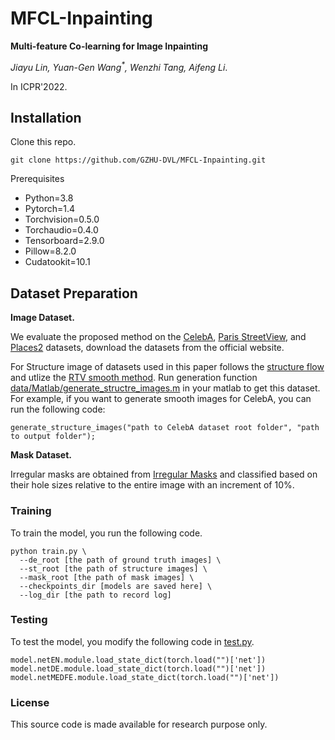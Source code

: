 # MFCL-Inpainting

**Multi-feature Co-learning for Image Inpainting**

*Jiayu Lin, Yuan-Gen Wang<sup>\*</sup>, Wenzhi Tang, Aifeng Li*.

In ICPR'2022.

## Installation

Clone this repo.

```
git clone https://github.com/GZHU-DVL/MFCL-Inpainting.git
```

Prerequisites

- Python=3.8
- Pytorch=1.4
- Torchvision=0.5.0
- Torchaudio=0.4.0
- Tensorboard=2.9.0
- Pillow=8.2.0
- Cudatookit=10.1

## Dataset Preparation

**Image Dataset.**

We evaluate the proposed method on the [CelebA](http://mmlab.ie.cuhk.edu.hk/projects/CelebA.html), [Paris StreetView](https://github.com/pathak22/context-encoder), and [Places2](http://places2.csail.mit.edu/) datasets, download the datasets from the official website.

For Structure image of datasets used in this paper follows the [structure flow](https://github.com/RenYurui/StructureFlow) and utlize the [RTV smooth method](http://www.cse.cuhk.edu.hk/~leojia/projects/texturesep/). Run generation function [data/Matlab/generate_structre_images.m](https://github.com/GZHU-DVL/MFCL-Inpainting/blob/main/data/Matlab/generate_structure_images.m) in your matlab to get this dataset. For example, if you want to generate smooth images for CelebA, you can run the following code:

```
generate_structure_images("path to CelebA dataset root folder", "path to output folder");
```

**Mask Dataset.** 

Irregular masks are obtained from [Irregular Masks](https://nv-adlr.github.io/publication/partialconv-inpainting) and classified based on their hole sizes relative to the entire image with an increment of 10%.

### Training

To train the model, you run the following code.

```
python train.py \
  --de_root [the path of ground truth images] \
  --st_root [the path of structure images] \
  --mask_root [the path of mask images] \
  --checkpoints_dir [models are saved here] \
  --log_dir [the path to record log]
```

### Testing

To test the model, you modify the following code in [test.py](https://github.com/GZHU-DVL/MFCL-Inpainting/blob/main/test.py).

```
model.netEN.module.load_state_dict(torch.load("")['net'])
model.netDE.module.load_state_dict(torch.load("")['net'])
model.netMEDFE.module.load_state_dict(torch.load("")['net'])
```

### License

This source code is made available for research purpose only.
